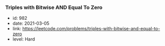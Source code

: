### Triples with Bitwise AND Equal To Zero

* id: 982
* date: 2021-03-05
* link: https://leetcode.com/problems/triples-with-bitwise-and-equal-to-zero
* level: Hard
